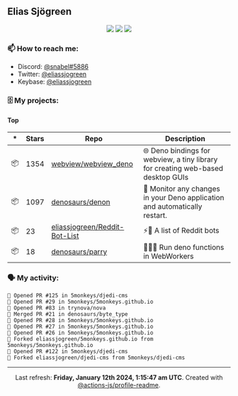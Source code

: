 ## Elias Sjögreen

<p align="center">
  <img src="https://img.shields.io/badge/🎂-dec. 2003-success" />
  <img src="https://img.shields.io/badge/🌎-Stockholm-informational" />
  <img src="https://img.shields.io/badge/👦-He/Him-informational" />
</p>

### 📫 How to reach me:

- Discord: [@snabel#5886](https://discord.com/users/267978757799673866)
- Twitter: [@eliassjogreen](https://twitter.com/eliassjogreen)
- Keybase: [@eliassjogreen](https://keybase.io/eliassjogreen)

### 🗄 My projects:

#### Top
|*|Stars|Repo|Description|
|---|---|---|---|
| 📦 | 1354 | [webview/webview_deno](https://github.com/webview/webview_deno) | 🌐 Deno bindings for webview, a tiny library for creating web-based desktop GUIs |
| 📦 | 1097 | [denosaurs/denon](https://github.com/denosaurs/denon) | 👀 Monitor any changes in your Deno application and automatically restart. |
| 📦 | 23 | [eliassjogreen/Reddit-Bot-List](https://github.com/eliassjogreen/Reddit-Bot-List) | ⚡️🤖 A list of Reddit bots |
| 📦 | 18 | [denosaurs/parry](https://github.com/denosaurs/parry) | 👷🏽‍♂️ Run deno functions in WebWorkers |

### 🗣 My activity:

```
💪 Opened PR #125 in 5monkeys/djedi-cms
💪 Opened PR #29 in 5monkeys/5monkeys.github.io
💪 Opened PR #83 in trynova/nova
🎉 Merged PR #21 in denosaurs/byte_type
💪 Opened PR #28 in 5monkeys/5monkeys.github.io
💪 Opened PR #27 in 5monkeys/5monkeys.github.io
💪 Opened PR #26 in 5monkeys/5monkeys.github.io
🍴 Forked eliassjogreen/5monkeys.github.io from 5monkeys/5monkeys.github.io
💪 Opened PR #122 in 5monkeys/djedi-cms
🍴 Forked eliassjogreen/djedi-cms from 5monkeys/djedi-cms
```

------------
<p align="center">Last refresh: <b>Friday, January 12th 2024, 1:15:47 am UTC</b>. Created with <a href=https://github.com/marketplace/actions/profile-readme>@actions-js/profile-readme</a>.</p>
